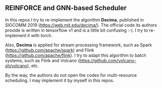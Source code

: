 ## REINFORCE and GNN-based Scheduler

In this repos I try to re-implement the algorithm **Decima**, published in SIGCOMM 2019 
(https://web.mit.edu/decima/). The official code its authors provide is written in tensorflow v1 
and is a little bit confusing :-(. I try to re-implement it with torch.

Also, **Decima** is applied for stream processing framework, such as Spark (https://github.com/apache/spark) 
and Flink (https://github.com/apache/flink). I try to adapt this algorithm to batch systems, such as 
Flink and Volcano (https://github.com/volcano-sh/volcano), etc.

By the way, the authors do not open the codes for multi-resource scheduling. I may implement it by myself in this repos.